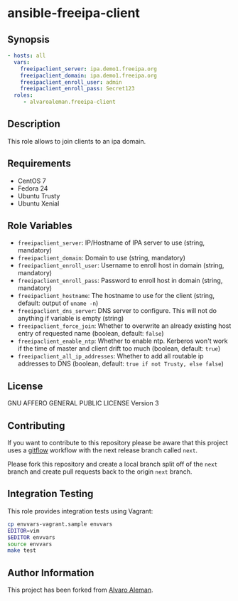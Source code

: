 # ansible-freeipa-client

## Synopsis

```yaml
- hosts: all
  vars:
    freeipaclient_server: ipa.demo1.freeipa.org
    freeipaclient_domain: ipa.demo1.freeipa.org
    freeipaclient_enroll_user: admin
    freeipaclient_enroll_pass: Secret123
  roles:
     - alvaroaleman.freeipa-client
```

## Description

This role allows to join clients to an ipa domain.

## Requirements

* CentOS 7
* Fedora 24
* Ubuntu Trusty
* Ubuntu Xenial

## Role Variables

* ``freeipaclient_server``: IP/Hostname of IPA server to use (string, mandatory)
* ``freeipaclient_domain``: Domain to use (string, mandatory)
* ``freeipaclient_enroll_user``: Username to enroll host in domain (string, mandatory)
* ``freeipaclient_enroll_pass``: Password to enroll host in domain (string, mandatory)
* ``freeipaclient_hostname``: The hostname to use for the client (string, default: output of ``uname -n``)
* ``freeipaclient_dns_server``: DNS server to configure. This will not do anything if variable is empty (string)
* ``freeipaclient_force_join``: Whether to overwrite an already existing host entry of requested name (boolean, default: ``false``)
* ``freeipaclient_enable_ntp``: Whether to enable ntp. Kerberos won't work if the time of master and client drift too much (boolean, default: ``true``)
* ``freeipaclient_all_ip_addresses``: Whether to add all routable ip addresses to DNS (boolean, default: ``true if not Trusty, else false``)


## License

GNU AFFERO GENERAL PUBLIC LICENSE Version 3

## Contributing

If you want to contribute to this repository please be aware that this
project uses a [gitflow](http://nvie.com/posts/a-successful-git-branching-model/)
workflow with the next release branch called ``next``.

Please fork this repository and create a local branch split off of the ``next``
branch and create pull requests back to the origin ``next`` branch.

## Integration Testing

This role provides integration tests using Vagrant:

```bash
cp envvars-vagrant.sample envvars
EDITOR=vim
$EDITOR envvars
source envvars
make test
```

## Author Information

This project has been forked from [Alvaro Aleman](https://github.com/alvaroaleman/ansible-freeipa-client).
